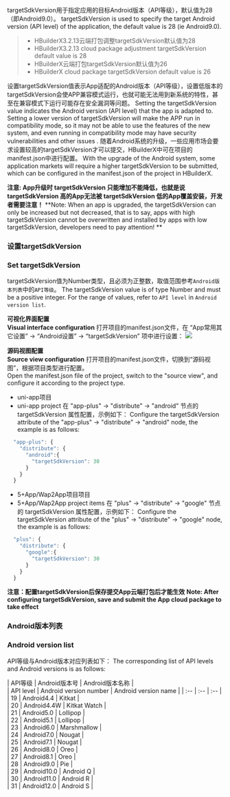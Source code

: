 targetSdkVersion用于指定应用的目标Android版本（API等级），默认值为28（即Android9.0）。
targetSdkVersion is used to specify the target Android version (API level) of the application, the default value is 28 (ie Android9.0).
> - HBuilderX3.2.13云端打包调整targetSdkVersion默认值为28  
> - HBuilderX3.2.13 cloud package adjustment targetSdkVersion default value is 28
> - HBuilderX云端打包targetSdkVersion默认值为26  
> - HBuilderX cloud package targetSdkVersion default value is 26

设置targetSdkVersion值表示App适配的Android版本（API等级），设置低版本的targetSdkVersion会使APP兼容模式运行，也就可能无法用到新系统的特性，甚至在兼容模式下运行可能存在安全漏洞等问题。
Setting the targetSdkVersion value indicates the Android version (API level) that the app is adapted to. Setting a lower version of targetSdkVersion will make the APP run in compatibility mode, so it may not be able to use the features of the new system, and even running in compatibility mode may have security vulnerabilities and other issues .
随着Android系统的升级，一些应用市场会要求设置较高的targetSdkVersion才可以提交，HBuilderX中可在项目的manifest.json中进行配置。
With the upgrade of the Android system, some application markets will require a higher targetSdkVersion to be submitted, which can be configured in the manifest.json of the project in HBuilderX.


**️注意: App升级时 targetSdkVersion 只能增加不能降低，也就是说 targetSdkVersion 高的App无法被 targetSdkVersion 低的App覆盖安装，开发者需要注意！**
**️Note: When an app is upgraded, the targetSdkVersion can only be increased but not decreased, that is to say, apps with high targetSdkVersion cannot be overwritten and installed by apps with low targetSdkVersion, developers need to pay attention! **

### 设置targetSdkVersion  
### Set targetSdkVersion
targetSdkVersion值为Number类型，且必须为正整数，取值范围参考`Android版本列表`中的`API等级`。
The targetSdkVersion value is of type Number and must be a positive integer. For the range of values, refer to `API level` in `Android version list`.

**可视化界面配置**  
**Visual interface configuration**
打开项目的manifest.json文件，在 “App常用其它设置” -> “Android设置” -> “targetSdkVersion” 项中进行设置：
![](https://native-res.dcloud.net.cn/images/uniapp/others/targetsdkversion.png)

**源码视图配置**  
**Source view configuration**
打开项目的manifest.json文件，切换到“源码视图”，根据项目类型进行配置。  
Open the manifest.json file of the project, switch to the "source view", and configure it according to the project type.

- uni-app项目  
- uni-app project
在 "app-plus" -> "distribute" -> "android" 节点的 targetSdkVersion 属性配置，示例如下：
Configure the targetSdkVersion attribute of the "app-plus" -> "distribute" -> "android" node, the example is as follows:
``` js
  "app-plus": {
    "distribute": {
      "android":{
        "targetSdkVersion": 30
      }
    }
  }
```

- 5+App/Wap2App项目项目  
- 5+App/Wap2App project items
在 "plus" -> "distribute" -> "google" 节点的 targetSdkVersion 属性配置，示例如下：
Configure the targetSdkVersion attribute of the "plus" -> "distribute" -> "google" node, the example is as follows:
```javascript
  "plus": {
    "distribute": {
      "google":{
        "targetSdkVersion": 30
      }
    }
  }
```


**注意：配置targetSdkVersion后保存提交App云端打包后才能生效**
**Note: After configuring targetSdkVersion, save and submit the App cloud package to take effect**


### Android版本列表
### Android version list
API等级与Android版本对应列表如下：
The corresponding list of API levels and Android versions is as follows:

| API等级 | Android版本号 | Android版本名称 |  
| API level | Android version number | Android version name |
| :-- | :-- | :-- |  
| 19 | Android4.4 | Kitkat |  
| 20 | Android4.4W | Kitkat Watch |  
| 21 | Android5.0 | Lollipop |  
| 22 | Android5.1 | Lollipop |  
| 23 | Android6.0 | Marshmallow |  
| 24 | Android7.0 | Nougat |  
| 25 | Android7.1 | Nougat |  
| 26 | Android8.0 | Oreo |  
| 27 | Android8.1 | Oreo |  
| 28 | Android9.0 | Pie |  
| 29 | Android10.0 | Android Q |  
| 30 | Android11.0 | Android R |  
| 31 | Android12.0 | Android S |  

